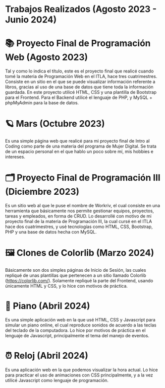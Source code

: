 # Trabajos Realizados (Agosto 2023 - Junio 2024)

# 📚 Proyecto Final de Programación Web (Agosto 2023)

Tal y como lo indica el título, este es el proyecto final que realicé cuando tomé la materia de Programación Web en el ITLA, hace tres cuatrimestres. Consiste en un sitio en el que se puede visualizar información referente a libros, gracias al uso de una base de datos que tiene toda la información guardada. En este proyecto utilicé HTML, CSS y una plantilla de Bootstrap para el Frontend. Para el Backend utilicé el lenguaje de PHP, y MySQL + phpMyAdmin para la base de datos.

# 🪐 Mars (Octubre 2023) 

Es una simple página web que realicé para mi proyecto final de Intro al Coding como parte de una materia del programa de Mujer Digital. Se trata de un espacio personal  en el que hablo un poco sobre mí, mis hobbies e intereses. 

# 🗂️ Proyecto Final de Programación III (Diciembre 2023)

Es un sitio web al que le puse el nombre de Workriv, el cual consiste en una herramienta que básicamente nos permite gestionar equipos, proyectos, tareas y empleados, en forma de CRUD. Lo desarrollé con motivo de mi proyecto final de la materia de Programación III, la cual cursé en el ITLA hace dos cuatrimestres, y usé tecnologías como HTML, CSS, Bootstrap, PHP y una base de datos hecha con MySQL. 

# 🖼️ Clones de Colorlib (Marzo 2024)

Básicamente son dos simples páginas de Inicio de Sesión, las cuales repliqué de unas plantillas que pertenecen a un sitio llamado Colorlib (https://colorlib.com/). Solamente repliqué la parte del Frontend, usando únicamente HTML y CSS, y lo hice con motivos de práctica.

# 🎹 Piano (Abril 2024)

Es una simple aplicación web en la que usé HTML, CSS y Javascript para simular un piano online, el cual reproduce sonidos de acuerdo a las teclas del teclado de la computadora. Lo hice por motivos de práctica en el lenguaje de Javascript, principalmente el tema del manejo de eventos.

# ⏰ Reloj (Abril 2024)

Es una aplicación web en la que podemos visualizar la hora actual. Lo hice para practicar el uso de animaciones con CSS principalmente, y a la vez utilicé Javascript como lenguaje de programación.

